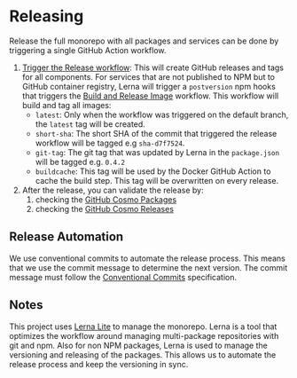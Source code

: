 # Releasing

Release the full monorepo with all packages and services can be done by triggering a single GitHub Action workflow.

1. [Trigger the Release workflow](https://github.com/wundergraph/cosmo/actions/workflows/release.yaml): This will create GitHub releases and tags for all components. For services that are not published to NPM but to GitHub container registry, Lerna will trigger a `postversion` npm hooks that triggers the [Build and Release Image](https://github.com/wundergraph/cosmo/actions/workflows/image-release.yml) workflow. This workflow will build and tag all images:
    - `latest`: Only when the workflow was triggered on the default branch, the `latest` tag will be created.
    - `short-sha`: The short SHA of the commit that triggered the release workflow will be tagged e.g `sha-d7f7524`.
    - `git-tag`: The git tag that was updated by Lerna in the `package.json` will be tagged e.g. `0.4.2`
    - `buildcache`: This tag will be used by the Docker GitHub Action to cache the build step. This tag will be overwritten on every release.
2. After the release, you can validate the release by:
    1. checking the [GitHub Cosmo Packages](https://github.com/orgs/wundergraph/packages?repo_name=cosmo)
    2. checking the [GitHub Cosmo Releases](https://github.com/wundergraph/cosmo/releases)

## Release Automation

We use conventional commits to automate the release process. This means that we use the commit message to determine the next version. The commit message must follow the [Conventional Commits](https://www.conventionalcommits.org/en/v1.0.0/) specification.

## Notes

This project uses [Lerna Lite](https://github.com/lerna-lite/lerna-lite) to manage the monorepo. Lerna is a tool that optimizes the workflow around managing multi-package repositories with git and npm.
Also for non NPM packages, Lerna is used to manage the versioning and releasing of the packages. This allows us to automate the release process and keep the versioning in sync.
